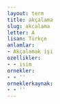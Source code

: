 ```yaml
---
layout: term
title: akçalama
slug: akcalama
letter: A
lisan: Türkçe
anlamlar:
- Akçalamak işi
ozellikler:
- - isim
ornekler:
- - ''
orneklerkaynak:
- - ''
---
```

